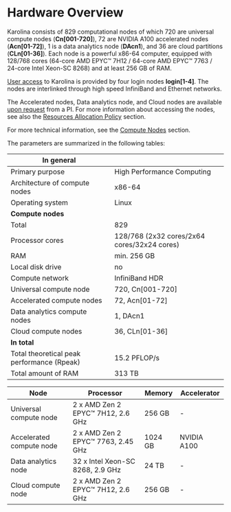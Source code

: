 # Hardware Overview

Karolina consists of 829 computational nodes of which 720 are universal compute nodes (**Cn[001-720]**), 72 are NVIDIA A100 accelerated nodes (**Acn[01-72]**), 1 is a data analytics node (**DAcn1**), and 36 are cloud partitions (**CLn[01-36]**). Each node is a powerful x86-64 computer, equipped with 128/768 cores (64-core AMD EPYC™ 7H12 / 64-core AMD EPYC™ 7763 / 24-core Intel Xeon-SC 8268) and at least 256 GB of RAM.

[User access][5] to Karolina is provided by four login nodes **login[1-4]**. The nodes are interlinked through high speed InfiniBand and Ethernet networks.

The Accelerated nodes, Data analytics node, and Cloud nodes are available [upon request][a] from a PI. For more information about accessing the nodes, see also the [Resources Allocation Policy][2] section.

For more technical information, see the [Compute Nodes][1] section.

The parameters are summarized in the following tables:

| **In general**                              |                                                |
| ------------------------------------------- | ---------------------------------------------- |
| Primary purpose                             | High Performance Computing                     |
| Architecture of compute nodes               | x86-64                                         |
| Operating system                            | Linux                                          |
| **Compute nodes**                           |                                                |
| Total                                       | 829                                            |
| Processor cores                             | 128/768 (2x32 cores/2x64 cores/32x24 cores)    |
| RAM                                         | min. 256 GB                                    |
| Local disk drive                            | no                                             |
| Compute network                             | InfiniBand HDR                                 |
| Universal compute node                      | 720, Cn[001-720]                               |
| Accelerated compute nodes                   | 72, Acn[01-72]                                 |
| Data analytics compute nodes                | 1, DAcn1                                       |
| Cloud compute nodes                         | 36, CLn[01-36]                                 |
| **In total**                                |                                                |
| Total theoretical peak performance  (Rpeak) | 15.2 PFLOP/s                                   |
| Total amount of RAM                         | 313 TB                                         |

| Node                     | Processor                                | Memory  | Accelerator            |
| ------------------------ | ---------------------------------------  | ------  | ---------------------- |
| Universal compute node   | 2 x AMD Zen 2 EPYC™ 7H12, 2.6 GHz        | 256 GB  | -                      |
| Accelerated compute node | 2 x AMD Zen 2 EPYC™ 7763, 2.45 GHz       | 1024 GB | NVIDIA A100            |
| Data analytics node      | 32 x Intel Xeon-SC 8268, 2.9 GHz         | 24 TB   | -                      |
| Cloud compute node       | 2 x AMD Zen 2 EPYC™ 7H12, 2.6 GHz        | 256 GB  | -                      |

[1]: compute-nodes.md
[2]: ../general/resources-allocation-policy.md
[3]: network.md
[4]: storage.md
[5]: ../general/shell-and-data-access.md
[6]: visualization.md

[a]: https://support.it4i.cz/rt
